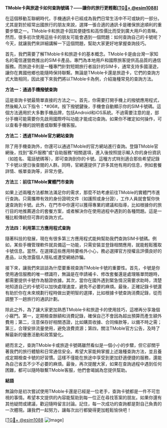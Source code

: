 **TMoble卡與旅遊卡如何查詢號碼？——讓你的旅行更輕鬆[[TG💪+ @esim1088](https://t.me/s/esim1088)]**

在這個移動互聯網時代，手機通訊卡已經成為我們日常生活中不可或缺的一部分。尤其是對於經常出國旅行的朋友來說，選擇一張合適的通訊卡是確保旅途順利的重要步驟之一。TMoble卡和旅遊卡因其便捷性和高性價比而受到廣大用戶的青睞。然而，很多初次使用這些卡的朋友可能會遇到一個問題：如何查詢自己的卡號呢？今天，就讓我們來詳細講解一下這個問題，幫助大家更好地掌握查詢技巧。

首先，我們需要了解TMoble卡和旅遊卡的基本概念。TMoble卡是由台灣一家知名的電信運營商推出的SIM卡產品，專門為本地用戶和國際旅客提供高品質的通信服務。而旅遊卡則是一種專門針對短期旅行者設計的SIM卡，通常支持多國漫遊，讓你在異國他鄉也能隨時保持聯繫。無論是TMoble卡還是旅遊卡，它們的查詢方式大致相同，因此接下來我們將以TMoble卡為例，介紹幾種常見的查詢方法。

**方法一：通過手機撥號查詢**

這是查詢卡號最簡單直接的方法之一。首先，你需要打開手機上的撥號應用程式，然後輸入以下指令：*#06#。按下撥號鍵後，手機會自動顯示你的SIM卡號碼。這個方法適用於大多數手機品牌，包括Android和iOS系統。不過需要注意的是，部分手機可能需要你先啟用國際呼叫功能才能成功查詢。如果你不確定如何操作，可以查看手機的說明書或聯繫手機客服。

**方法二：透過TMoble官方網站查詢**

除了用手機查詢外，你還可以通過TMoble的官方網站進行查詢。登錄TMoble官網後，找到“客戶服務”或“自助服務”相關選項，進入後按照提示輸入你的身份資訊（如姓名、電話號碼等），即可查詢到你的卡號。這種方式特別適合那些希望記錄下卡號以便日後查閱的人群。同時，官網還提供了許多其他有用的信息，例如套餐詳情、帳單查詢等，非常方便。

**方法三：前往TMoble實體門市查詢**

如果上述兩種方法都無法滿足你的需求，那麼不妨考慮前往TMoble的實體門市進行查詢。只需攜帶有效的身份證明文件（如護照或身分證），工作人員就會幫你快速查詢到卡號。此外，在門市中你還可以獲得專業的建議和指導，比如根據你的旅行目的地推薦適合的套餐方案，或者解決你在使用過程中遇到的各種問題。這是一種比較傳統但可靠的查詢方式。

**方法四：利用第三方應用程式查詢**

隨著科技的發展，現在有很多第三方應用程式能夠幫助我們查詢SIM卡號碼。例如，某些手機管理軟件就具備這一功能，只需安裝並登錄相關應用，就能輕鬆獲取卡號信息。當然，在選擇這些應用時要格外小心，務必選擇官方授權且評價良好的產品，以免泄露個人隱私或遭受網絡詐騙。

接下來，讓我們來談談為什麼要重視查詢TMoble卡號的重要性。首先，卡號是你使用通信服務的唯一標識符，無論是在申請補卡、修改套餐還是處理賬單問題時，都需要提供卡號作為驗證依據。其次，當你在國外遇到緊急情況需要求助時，清楚地知道自己的卡號可以加快處理速度，避免不必要的麻煩。最後，正確記錄卡號還有助於你在未來規劃行程時做出更明智的選擇，比如根據卡號查詢消費記錄，從而調整下一趟旅行的通訊計劃。

除此之外，為了讓大家更加熟悉TMoble卡和旅遊卡的使用技巧，這裡再分享幾個小竅門。第一，定期檢查餘額和消費記錄，確保自己不會因為超出預算而產生額外費用；第二，注意保存好相關憑證，比如購買收據、合同條款等，以備不時之需；第三，合理安排流量使用，避免浪費資源；第四，關注TMoble官方公告，及時了解最新的優惠活動和政策變化。

總而言之，查詢TMoble卡或旅遊卡號碼雖然看似是一個小小的步驟，但它卻關乎著我們的旅行體驗和日常通信安全。希望大家能夠掌握上述幾種查詢方法，並且養成定期檢查卡號的好習慣。這樣不僅能在旅途中享受到更加舒適便捷的服務，還能為自己省去不少不必要的麻煩。最後，再次提醒大家，如果在查詢過程中遇到任何困難，都可以隨時聯繫TMoble客服，他們會竭誠為您提供幫助。

**結語**

無論你是初次嘗試使用TMoble卡還是已經是一位老手，查詢卡號都是一件不可忽視的事情。希望本文提供的內容能幫助到每一位正在尋找答案的朋友。如果你還有其他疑問或建議，歡迎隨時留言討論。記住，每一次成功的查詢都是對自己負責的一次體現。讓我們一起努力，讓每次出行都變得更加輕鬆愉快吧！

[[TG💪+ @esim1088](https://t.me/s/esim1088) ![Image](https://i.postimg.cc/4NQfJmqS/Snipaste-2025-05-13-00-14-12.png)]